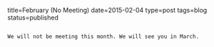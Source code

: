 title=February (No Meeting)
date=2015-02-04
type=post
tags=blog
status=published
~~~~~~

We will not be meeting this month. We will see you in March.
